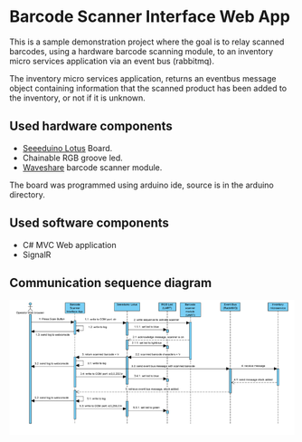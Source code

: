 # Barcode Scanner Interface Web App
This is a sample demonstration project where the goal is to relay scanned barcodes, 
using a hardware barcode scanning module, to an inventory micro services application via an event bus (rabbitmq).

The inventory micro services application, returns an eventbus message object containing information that the scanned product has been
added to the inventory, or not if it is unknown.

## Used hardware components
* [Seeeduino Lotus](https://wiki.seeedstudio.com/Grove_Beginner_Kit_for_Arduino) Board.
* Chainable RGB groove led.
* [Waveshare](https://www.waveshare.com/wiki/Barcode_Scanner_Module) barcode scanner module.

The board was programmed using arduino ide, source is in the arduino directory. 

## Used software components
 * C# MVC Web application
 * SignalR

## Communication sequence diagram
![Sequence diagram](/sequencediagram.png)
